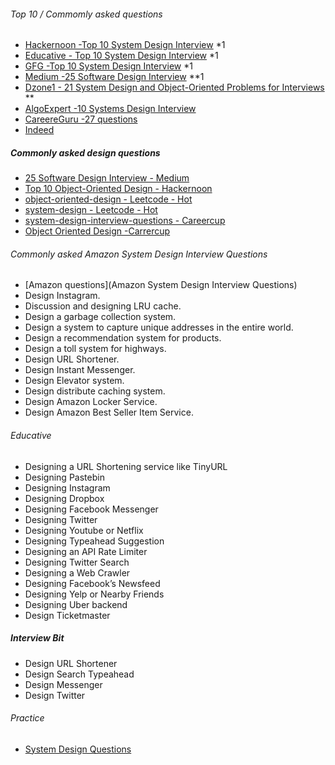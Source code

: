 

###### Top 10 / Commomly asked questions
- [Hackernoon -Top 10 System Design Interview](https://hackernoon.com/top-10-system-design-interview-questions-for-software-engineers-8561290f0444) *1
- [Educative - Top 10 System Design Interview](https://www.educative.io/blog/top-10-system-design-interview-questions) *1
- [GFG -Top 10 System Design Interview](https://www.geeksforgeeks.org/top-10-system-design-interview-questions-and-answers/) *1
- [Medium -25 Software Design Interview](https://medium.com/javarevisited/25-software-design-interview-questions-to-crack-any-programming-and-technical-interviews-4b8237942db0) **1
- [Dzone1 - 21 System Design and Object-Oriented Problems for Interviews](https://dzone.com/articles/21-object-oriented-and-system-design-problems-to-p) **
- [AlgoExpert -10 Systems Design Interview](https://www.algoexpert.io/systems/questions?r=ads&gclid=Cj0KCQjwrsGCBhD1ARIsALILBYrh2HINKphitTyC7HmHh-gH6InwrnMo9-wf1e78M7IozwrT95pEB5IaAuddEALw_wcB) 
- [CareereGuru -27 questions](https://career.guru99.com/software-design-interview-questions/)
- [Indeed](https://www.indeed.com/career-advice/interviewing)

##### Commonly asked design questions
- [25 Software Design Interview - Medium](https://medium.com/javarevisited/25-software-design-interview-questions-to-crack-any-programming-and-technical-interviews-4b8237942db0)
- [Top 10 Object-Oriented Design - Hackernoon](https://hackernoon.com/the-top-10-object-oriented-design-interview-questions-developers-should-know-c7fc2e13ce39)
- [object-oriented-design - Leetcode - Hot](https://leetcode.com/discuss/interview-question/object-oriented-design?currentPage=1&orderBy=hot&query=)
- [system-design - Leetcode - Hot](https://leetcode.com/discuss/interview-question/system-design?currentPage=1&orderBy=hot&query=)
- [system-design-interview-questions - Careercup](https://www.careercup.com/page?pid=system-design-interview-questions)
- [Object Oriented Design -Carrercup](https://www.careercup.com/page?pid=object-oriented-design-interview-questions&sort=votes)
###### Commonly asked Amazon System Design Interview Questions
 - [Amazon questions](Amazon System Design Interview Questions)
 - Design Instagram.
 - Discussion and designing LRU cache.
 - Design a garbage collection system.
 - Design a system to capture unique addresses in the entire world.
 - Design a recommendation system for products.
 - Design a toll system for highways.
 - Design URL Shortener.
 - Design Instant Messenger.
 - Design Elevator system.
 - Design distribute caching system.
 - Design Amazon Locker Service.
 - Design Amazon Best Seller Item Service.
###### Educative
- Designing a URL Shortening service like TinyURL
- Designing Pastebin
- Designing Instagram
- Designing Dropbox
- Designing Facebook Messenger
- Designing Twitter
- Designing Youtube or Netflix
- Designing Typeahead Suggestion
- Designing an API Rate Limiter
- Designing Twitter Search
- Designing a Web Crawler
- Designing Facebook’s Newsfeed
- Designing Yelp or Nearby Friends
- Designing Uber backend
- Design Ticketmaster
##### Interview Bit
- Design URL Shortener 
- Design Search Typeahead 
- Design Messenger 
- Design Twitter 
###### Practice
- [System Design Questions](https://www.careercup.com/page?pid=system-design-interview-questions)
